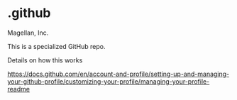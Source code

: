 # .github
Magellan, Inc. 

This is a specialized GitHub repo.

Details on how this works

https://docs.github.com/en/account-and-profile/setting-up-and-managing-your-github-profile/customizing-your-profile/managing-your-profile-readme
